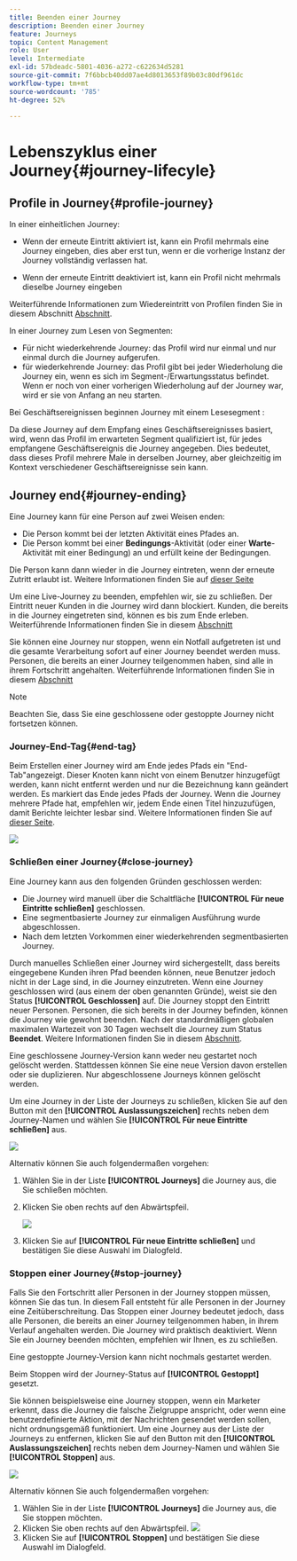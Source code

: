 ```yaml
---
title: Beenden einer Journey
description: Beenden einer Journey
feature: Journeys
topic: Content Management
role: User
level: Intermediate
exl-id: 57bdeadc-5801-4036-a272-c622634d5281
source-git-commit: 7f6bbcb40dd07ae4d8013653f89b03c80df961dc
workflow-type: tm+mt
source-wordcount: '785'
ht-degree: 52%

---
```


# Lebenszyklus einer Journey{#journey-lifecyle}

## Profile in Journey{#profile-journey}

In einer einheitlichen Journey:

* Wenn der erneute Eintritt aktiviert ist, kann ein Profil mehrmals eine Journey eingeben, dies aber erst tun, wenn er die vorherige Instanz der Journey vollständig verlassen hat.

* Wenn der erneute Eintritt deaktiviert ist, kann ein Profil nicht mehrmals dieselbe Journey eingeben

Weiterführende Informationen zum Wiedereintritt von Profilen finden Sie in diesem Abschnitt [Abschnitt](../building-journeys/journey-gs.md#change-properties).

In einer Journey zum Lesen von Segmenten:

* Für nicht wiederkehrende Journey: das Profil wird nur einmal und nur einmal durch die Journey aufgerufen.
* für wiederkehrende Journey: das Profil gibt bei jeder Wiederholung die Journey ein, wenn es sich im Segment-/Erwartungsstatus befindet. Wenn er noch von einer vorherigen Wiederholung auf der Journey war, wird er sie von Anfang an neu starten.

Bei Geschäftsereignissen beginnen Journey mit einem Lesesegment :

Da diese Journey auf dem Empfang eines Geschäftsereignisses basiert, wird, wenn das Profil im erwarteten Segment qualifiziert ist, für jedes empfangene Geschäftsereignis die Journey angegeben. Dies bedeutet, dass dieses Profil mehrere Male in derselben Journey, aber gleichzeitig im Kontext verschiedener Geschäftsereignisse sein kann.

## Journey end{#journey-ending}

Eine Journey kann für eine Person auf zwei Weisen enden:

* Die Person kommt bei der letzten Aktivität eines Pfades an.
* Die Person kommt bei einer **Bedingungs**-Aktivität (oder einer **Warte**-Aktivität mit einer Bedingung) an und erfüllt keine der Bedingungen.

Die Person kann dann wieder in die Journey eintreten, wenn der erneute Zutritt erlaubt ist. Weitere Informationen finden Sie auf [dieser Seite](../building-journeys/journey-gs.md#change-properties)

Um eine Live-Journey zu beenden, empfehlen wir, sie zu schließen. Der Eintritt neuer Kunden in die Journey wird dann blockiert. Kunden, die bereits in die Journey eingetreten sind, können es bis zum Ende erleben. Weiterführende Informationen finden Sie in diesem [Abschnitt](../building-journeys/journey-end.md#close-journey)

Sie können eine Journey nur stoppen, wenn ein Notfall aufgetreten ist und die gesamte Verarbeitung sofort auf einer Journey beendet werden muss. Personen, die bereits an einer Journey teilgenommen haben, sind alle in ihrem Fortschritt angehalten. Weiterführende Informationen finden Sie in diesem [Abschnitt](../building-journeys/journey-end.md#stop-journey)

>[!NOTE]
>
>Beachten Sie, dass Sie eine geschlossene oder gestoppte Journey nicht fortsetzen können.

### Journey-End-Tag{#end-tag}

Beim Erstellen einer Journey wird am Ende jedes Pfads ein &quot;End-Tab&quot;angezeigt. Dieser Knoten kann nicht von einem Benutzer hinzugefügt werden, kann nicht entfernt werden und nur die Bezeichnung kann geändert werden. Es markiert das Ende jedes Pfads der Journey. Wenn die Journey mehrere Pfade hat, empfehlen wir, jedem Ende einen Titel hinzuzufügen, damit Berichte leichter lesbar sind. Weitere Informationen finden Sie auf [dieser Seite](../reports/live-report.md).

![](assets/journey-end.png)

<!--

### End activity{#journey-end-activity}

The **[!UICONTROL End]** activity allows you to mark the end of each path of the journey. It is not mandatory but recommended for visual clarity. See [this page](../building-journeys/end-activity.md)

![](assets/journey54.png)

-->

### Schließen einer Journey{#close-journey}

Eine Journey kann aus den folgenden Gründen geschlossen werden:

* Die Journey wird manuell über die Schaltfläche **[!UICONTROL Für neue Eintritte schließen]** geschlossen.
* Eine segmentbasierte Journey zur einmaligen Ausführung wurde abgeschlossen.
* Nach dem letzten Vorkommen einer wiederkehrenden segmentbasierten Journey.

Durch manuelles Schließen einer Journey wird sichergestellt, dass bereits eingegebene Kunden ihren Pfad beenden können, neue Benutzer jedoch nicht in der Lage sind, in die Journey einzutreten. Wenn eine Journey geschlossen wird (aus einem der oben genannten Gründe), weist sie den Status **[!UICONTROL Geschlossen]** auf. Die Journey stoppt den Eintritt neuer Personen. Personen, die sich bereits in der Journey befinden, können die Journey wie gewohnt beenden. Nach der standardmäßigen globalen maximalen Wartezeit von 30 Tagen wechselt die Journey zum Status **Beendet**. Weitere Informationen finden Sie in diesem [Abschnitt](../building-journeys/journey-gs.md#global_timeout).

Eine geschlossene Journey-Version kann weder neu gestartet noch gelöscht werden. Stattdessen können Sie eine neue Version davon erstellen oder sie duplizieren. Nur abgeschlossene Journeys können gelöscht werden.

Um eine Journey in der Liste der Journeys zu schließen, klicken Sie auf den Button mit den **[!UICONTROL Auslassungszeichen]** rechts neben dem Journey-Namen und wählen Sie **[!UICONTROL Für neue Eintritte schließen]** aus.

![](assets/journey-finish-quick-action.png)

Alternativ können Sie auch folgendermaßen vorgehen:

1. Wählen Sie in der Liste **[!UICONTROL Journeys]** die Journey aus, die Sie schließen möchten.
1. Klicken Sie oben rechts auf den Abwärtspfeil.

   ![](assets/finish_drop_down_list.png)

1. Klicken Sie auf **[!UICONTROL Für neue Eintritte schließen]** und bestätigen Sie diese Auswahl im Dialogfeld.

### Stoppen einer Journey{#stop-journey}

Falls Sie den Fortschritt aller Personen in der Journey stoppen müssen, können Sie das tun. In diesem Fall entsteht für alle Personen in der Journey eine Zeitüberschreitung. Das Stoppen einer Journey bedeutet jedoch, dass alle Personen, die bereits an einer Journey teilgenommen haben, in ihrem Verlauf angehalten werden. Die Journey wird praktisch deaktiviert. Wenn Sie ein Journey beenden möchten, empfehlen wir Ihnen, es zu schließen.

Eine gestoppte Journey-Version kann nicht nochmals gestartet werden.

Beim Stoppen wird der Journey-Status auf **[!UICONTROL Gestoppt]** gesetzt.

Sie können beispielsweise eine Journey stoppen, wenn ein Marketer erkennt, dass die Journey die falsche Zielgruppe anspricht, oder wenn eine benutzerdefinierte Aktion, mit der Nachrichten gesendet werden sollen, nicht ordnungsgemäß funktioniert. Um eine Journey aus der Liste der Journeys zu entfernen, klicken Sie auf den Button mit den **[!UICONTROL Auslassungszeichen]** rechts neben dem Journey-Namen und wählen Sie **[!UICONTROL Stoppen]** aus.

![](assets/journey-finish-quick-action.png)

Alternativ können Sie auch folgendermaßen vorgehen:

1. Wählen Sie in der Liste **[!UICONTROL Journeys]** die Journey aus, die Sie stoppen möchten.
1. Klicken Sie oben rechts auf den Abwärtspfeil.
   ![](assets/finish_drop_down_list.png)
1. Klicken Sie auf **[!UICONTROL Stoppen]** und bestätigen Sie diese Auswahl im Dialogfeld.
